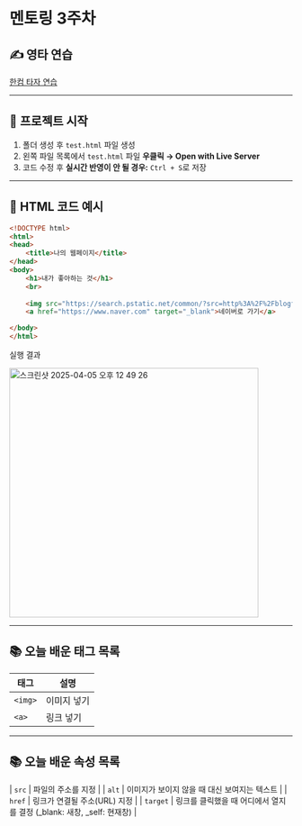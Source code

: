 # 멘토링 3주차

## ✍️ 영타 연습  
[한컴 타자 연습](https://www.hancomtaja.com/ko)

---

## 📁 프로젝트 시작
1. 폴더 생성 후 `test.html` 파일 생성
2. 왼쪽 파일 목록에서 `test.html` 파일 **우클릭 → Open with Live Server**
3. 코드 수정 후 **실시간 반영이 안 될 경우:** `Ctrl + S`로 저장

---

## 🧾 HTML 코드 예시

```html
<!DOCTYPE html>
<html>
<head>
    <title>나의 웹페이지</title>
</head>
<body>
    <h1>내가 좋아하는 것</h1>
    <br>
    
    <img src="https://search.pstatic.net/common/?src=http%3A%2F%2Fblogfiles.naver.net%2FMjAyNTAyMTdfMjIz%2FMDAxNzM5Nzk3NTM0MDEz.QcnPf7P3S0AYuWgqHCh3gmTu2h5qT0Y6nWaHFyXGajgg.KszS_E4WnF86vZUZYQq7bbKojlh1DoW2dh9GKIbp_sMg.JPEG%2F900%25A3%25DFfile%25A3%25ADXmzQgJ3dkUr6nxmMN9Qdqh.jpg&type=a340" alt="강아지 사진">
    <a href="https://www.naver.com" target="_blank">네이버로 가기</a>

</body>
</html>
```
실행 결과

<img width="443" alt="스크린샷 2025-04-05 오후 12 49 26" src="https://github.com/user-attachments/assets/4694ac2c-cf47-42f7-8baf-e11c255b959d" />


---

## 📚 오늘 배운 태그 목록

| 태그 | 설명 |
|------|------|
| `<img>` | 이미지 넣기 |
| `<a>` | 링크 넣기 |

---
## 📚 오늘 배운 속성 목록
| `src` | 파일의 주소를 지정 |
| `alt` | 이미지가 보이지 않을 때 대신 보여지는 텍스트 |
| `href` | 링크가 연결될 주소(URL) 지정 |
| `target` | 링크를 클릭했을 때 어디에서 열지를 결정 (_blank: 새창, _self: 현재창) |

